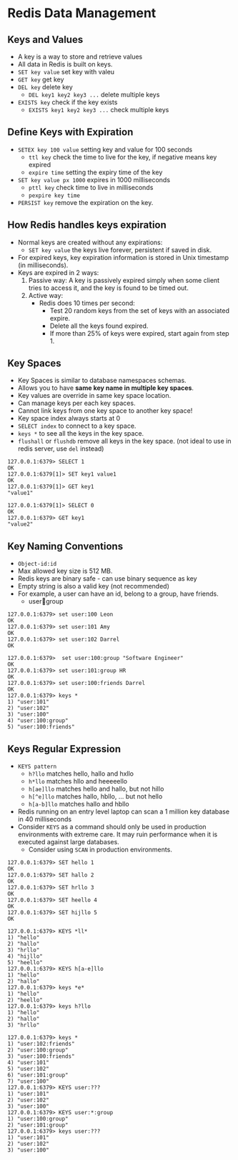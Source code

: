 # Redis Data Management

## Keys and Values

- A key is a way to store and retrieve values
- All data in Redis is built on keys.
- `SET key value` set key with valeu
- `GET key` get key
- `DEL key` delete key
  - `DEL key1 key2 key3 ...` delete multiple keys
- `EXISTS key` check if the key exists
  - `EXISTS key1 key2 key3 ...` check multiple keys

## Define Keys with Expiration

- `SETEX key 100 value` setting key and value for 100 seconds
  - `ttl key` check the time to live for the key, if negative means key expired
  - `expire time` setting the expiry time of the key
- `SET key value px 1000` expires in 1000 milliseconds
  - `pttl key` check time to live in milliseconds
  - `pexpire key time`
- `PERSIST key` remove the expiration on the key.

## How Redis handles keys expiration

- Normal keys are created without any expirations:
  - `SET key value` the keys live forever, persistent if saved in disk.
- For expired keys, key expiration information is stored in Unix timestamp (in milliseconds).
- Keys are expired in 2 ways:
  1. Passive way: A key is passively expired simply when some client tries to access it, and the key is found to be timed out.
  2. Active way:
     - Redis does 10 times per second:
       - Test 20 random keys from the set of keys with an associated expire.
       - Delete all the keys found expired.
       - If more than 25% of keys were expired, start again from step 1.

## Key Spaces

- Key Spaces is similar to database namespaces schemas.
- Allows you to have **same key name in multiple key spaces**.
- Key values are override in same key space location.
- Can manage keys per each key spaces.
- Cannot link keys from one key space to another key space!
- Key space index always starts at 0
- `SELECT index` to connect to a key space.
- `keys *` to see all the keys in the key space.
- `flushall` or `flushdb` remove all keys in the key space. (not ideal to use in redis server, use `del` instead)

```
127.0.0.1:6379> SELECT 1
OK
127.0.0.1:6379[1]> SET key1 value1
OK
127.0.0.1:6379[1]> GET key1
"value1"

127.0.0.1:6379[1]> SELECT 0
OK
127.0.0.1:6379> GET key1
"value2"
```

## Key Naming Conventions

- `Object-id:id`
- Max allowed key size is 512 MB.
- Redis keys are binary safe - can use binary sequence as key
- Empty string is also a valid key (not recommended)
- For example, a user can have an id, belong to a group, have friends.
  - user:100:group

```
127.0.0.1:6379> set user:100 Leon
OK
127.0.0.1:6379> set user:101 Amy
OK
127.0.0.1:6379> set user:102 Darrel
OK

127.0.0.1:6379>  set user:100:group "Software Engineer"
OK
127.0.0.1:6379> set user:101:group HR
OK
127.0.0.1:6379> set user:100:friends Darrel
OK
127.0.0.1:6379> keys *
1) "user:101"
2) "user:102"
3) "user:100"
4) "user:100:group"
5) "user:100:friends"
```

## Keys Regular Expression

- `KEYS pattern`
  - `h?llo` matches hello, hallo and hxllo
  - `h*llo` matches hllo and heeeeello
  - `h[ae]llo` matches hello and hallo, but not hillo
  - `h[^e]llo` matches hallo, hbllo, ... but not hello
  - `h[a-b]llo` matches hallo and hbllo
- Redis running on an entry level laptop can scan a 1 million key database in 40 milliseconds
- Consider `KEYS` as a command should only be used in production environments with extreme care. It may ruin performance when it is executed against large databases.
  - Consider using `SCAN` in production environments.

```
127.0.0.1:6379> SET hello 1
OK
127.0.0.1:6379> SET hallo 2
OK
127.0.0.1:6379> SET hrllo 3
OK
127.0.0.1:6379> SET heello 4
OK
127.0.0.1:6379> SET hijllo 5
OK

127.0.0.1:6379> KEYS *ll*
1) "hello"
2) "hallo"
3) "hrllo"
4) "hijllo"
5) "heello"
127.0.0.1:6379> KEYS h[a-e]llo
1) "hello"
2) "hallo"
127.0.0.1:6379> keys *e*
1) "hello"
2) "heello"
127.0.0.1:6379> keys h?llo
1) "hello"
2) "hallo"
3) "hrllo"
```

```
127.0.0.1:6379> keys *
1) "user:102:friends"
2) "user:100:group"
3) "user:100:friends"
4) "user:101"
5) "user:102"
6) "user:101:group"
7) "user:100"
127.0.0.1:6379> KEYS user:???
1) "user:101"
2) "user:102"
3) "user:100"
127.0.0.1:6379> KEYS user:*:group
1) "user:100:group"
2) "user:101:group"
127.0.0.1:6379> keys user:???
1) "user:101"
2) "user:102"
3) "user:100"
```
